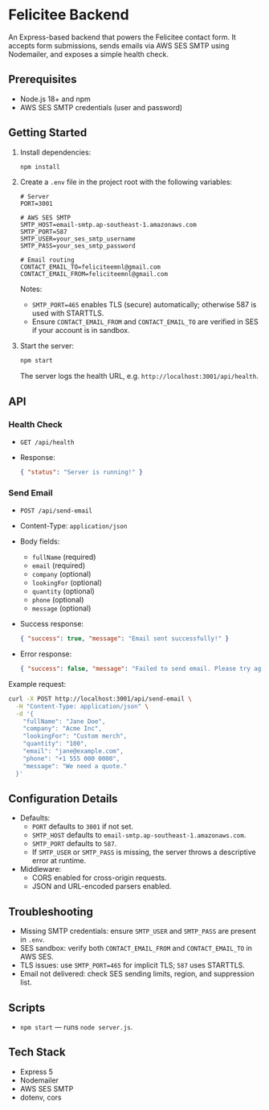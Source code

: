 # Felicitee Backend

An Express-based backend that powers the Felicitee contact form. It accepts form submissions, sends emails via AWS SES SMTP using Nodemailer, and exposes a simple health check.

## Prerequisites
- Node.js 18+ and npm
- AWS SES SMTP credentials (user and password)

## Getting Started
1. Install dependencies:
   
   ```bash
   npm install
   ```

2. Create a `.env` file in the project root with the following variables:
   
   ```env
   # Server
   PORT=3001

   # AWS SES SMTP
   SMTP_HOST=email-smtp.ap-southeast-1.amazonaws.com
   SMTP_PORT=587
   SMTP_USER=your_ses_smtp_username
   SMTP_PASS=your_ses_smtp_password

   # Email routing
   CONTACT_EMAIL_TO=feliciteemnl@gmail.com
   CONTACT_EMAIL_FROM=feliciteemnl@gmail.com
   ```

   Notes:
   - `SMTP_PORT=465` enables TLS (secure) automatically; otherwise 587 is used with STARTTLS.
   - Ensure `CONTACT_EMAIL_FROM` and `CONTACT_EMAIL_TO` are verified in SES if your account is in sandbox.

3. Start the server:
   
   ```bash
   npm start
   ```

   The server logs the health URL, e.g. `http://localhost:3001/api/health`.

## API

### Health Check
- `GET /api/health`
- Response:
  
  ```json
  { "status": "Server is running!" }
  ```

### Send Email
- `POST /api/send-email`
- Content-Type: `application/json`
- Body fields:
  - `fullName` (required)
  - `email` (required)
  - `company` (optional)
  - `lookingFor` (optional)
  - `quantity` (optional)
  - `phone` (optional)
  - `message` (optional)
- Success response:
  
  ```json
  { "success": true, "message": "Email sent successfully!" }
  ```
- Error response:
  
  ```json
  { "success": false, "message": "Failed to send email. Please try again later." }
  ```

Example request:

```bash
curl -X POST http://localhost:3001/api/send-email \
  -H "Content-Type: application/json" \
  -d '{
    "fullName": "Jane Doe",
    "company": "Acme Inc",
    "lookingFor": "Custom merch",
    "quantity": "100",
    "email": "jane@example.com",
    "phone": "+1 555 000 0000",
    "message": "We need a quote."
  }'
```

## Configuration Details
- Defaults:
  - `PORT` defaults to `3001` if not set.
  - `SMTP_HOST` defaults to `email-smtp.ap-southeast-1.amazonaws.com`.
  - `SMTP_PORT` defaults to `587`.
  - If `SMTP_USER` or `SMTP_PASS` is missing, the server throws a descriptive error at runtime.
- Middleware:
  - CORS enabled for cross-origin requests.
  - JSON and URL-encoded parsers enabled.

## Troubleshooting
- Missing SMTP credentials: ensure `SMTP_USER` and `SMTP_PASS` are present in `.env`.
- SES sandbox: verify both `CONTACT_EMAIL_FROM` and `CONTACT_EMAIL_TO` in AWS SES.
- TLS issues: use `SMTP_PORT=465` for implicit TLS; `587` uses STARTTLS.
- Email not delivered: check SES sending limits, region, and suppression list.

## Scripts
- `npm start` — runs `node server.js`.

## Tech Stack
- Express 5
- Nodemailer
- AWS SES SMTP
- dotenv, cors